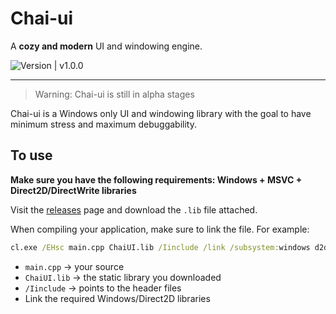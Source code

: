 # Chai-ui
A **cozy and modern** UI and windowing engine.

![Version | v1.0.0][ver]

 ---
 > Warning: Chai-ui is still in alpha stages

Chai-ui is a Windows only UI and windowing library with the goal to have minimum stress and maximum debuggability.

## To use

**Make sure you have the following requirements: Windows + MSVC + Direct2D/DirectWrite libraries**

Visit the [releases][releases] page and download the `.lib` file attached.

When compiling your application, make sure to link the file. For example:

```cmd
cl.exe /EHsc main.cpp ChaiUI.lib /Iinclude /link /subsystem:windows d2d1.lib dwrite.lib ole32.lib uuid.lib gdi32.lib user32.lib
````


- `main.cpp` → your source  
- `ChaiUI.lib` → the static library you downloaded  
- `/Iinclude` → points to the header files  
- Link the required Windows/Direct2D libraries


[ver]: https://img.shields.io/badge/version-C1.0.R0-blue
[releases]: https://github.com/TazyFoundSoup/chai-ui/releases/latest

